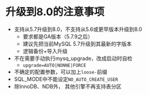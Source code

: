 # 升级到8.0的注意事项

- 支持从5.7升级到8.0，不支持从5.6或更早版本升级到8.0
  - 要求都是GA版本（5.7.9之后）
  - 建议先把当前MySQL 5.7升级到其最新的字版本
  - 逻辑备份+导入升级
- 不在需要手动执行mysq_upgrade，改成启动时自检
  - `upgrade=AUTO|NONNE|FORCE`
- 不确定的配置参数，可以加上`loose-`前缀
- SQL_MODE中不能设定`NO_AUTO_CREATE_USER`
- 除InnoDB、NDB外， 其他引擎不再支持表分区